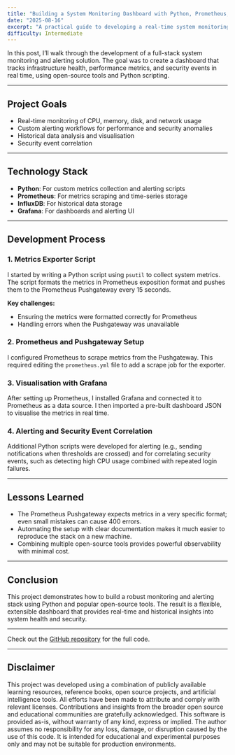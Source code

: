 ```yaml
---
title: "Building a System Monitoring Dashboard with Python, Prometheus, and Grafana"
date: "2025-08-16"
excerpt: "A practical guide to developing a real-time system monitoring and alerting dashboard using Python, Prometheus, InfluxDB, and Grafana."
difficulty: Intermediate
---
```


In this post, I’ll walk through the development of a full-stack system monitoring and alerting solution. The goal was to create a dashboard that tracks infrastructure health, performance metrics, and security events in real time, using open-source tools and Python scripting.

---

## Project Goals

- Real-time monitoring of CPU, memory, disk, and network usage
- Custom alerting workflows for performance and security anomalies
- Historical data analysis and visualisation
- Security event correlation

---

## Technology Stack

- **Python**: For custom metrics collection and alerting scripts
- **Prometheus**: For metrics scraping and time-series storage
- **InfluxDB**: For historical data storage
- **Grafana**: For dashboards and alerting UI

---

## Development Process

### 1. Metrics Exporter Script

I started by writing a Python script using `psutil` to collect system metrics. The script formats the metrics in Prometheus exposition format and pushes them to the Prometheus Pushgateway every 15 seconds.

**Key challenges:**
- Ensuring the metrics were formatted correctly for Prometheus
- Handling errors when the Pushgateway was unavailable

### 2. Prometheus and Pushgateway Setup

I configured Prometheus to scrape metrics from the Pushgateway. This required editing the `prometheus.yml` file to add a scrape job for the exporter.

### 3. Visualisation with Grafana

After setting up Prometheus, I installed Grafana and connected it to Prometheus as a data source. I then imported a pre-built dashboard JSON to visualise the metrics in real time.

### 4. Alerting and Security Event Correlation

Additional Python scripts were developed for alerting (e.g., sending notifications when thresholds are crossed) and for correlating security events, such as detecting high CPU usage combined with repeated login failures.

---

## Lessons Learned

- The Prometheus Pushgateway expects metrics in a very specific format; even small mistakes can cause 400 errors.
- Automating the setup with clear documentation makes it much easier to reproduce the stack on a new machine.
- Combining multiple open-source tools provides powerful observability with minimal cost.

---

## Conclusion

This project demonstrates how to build a robust monitoring and alerting stack using Python and popular open-source tools. The result is a flexible, extensible dashboard that provides real-time and historical insights into system health and security.

---

Check out the [GitHub repository](https://github.com/letisiapangataa/system-monitoring-dashboard) for the full code.

---

## Disclaimer

This project was developed using a combination of publicly available learning resources, reference books, open source projects, and artificial intelligence tools. All efforts have been made to attribute and comply with relevant licenses. Contributions and insights from the broader open source and educational communities are gratefully acknowledged. This software is provided as-is, without warranty of any kind, express or implied. The author assumes no responsibility for any loss, damage, or disruption caused by the use of this code. It is intended for educational and experimental purposes only and may not be suitable for production environments.